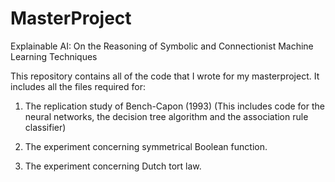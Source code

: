 # MasterProject
Explainable AI:  On the Reasoning of Symbolic and Connectionist Machine Learning Techniques

This repository contains all of the code that I wrote for my masterproject.
It includes all the files required for:

  1. The replication study of Bench-Capon (1993)
     (This includes code for the neural networks, the decision tree algorithm and the association rule classifier)
    
  2. The experiment concerning symmetrical Boolean function.
  
  3. The experiment concerning Dutch tort law.
